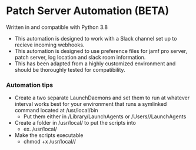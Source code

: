 # Patch Server Automation (BETA)
Written in and compatible with Python 3.8

* This automation is designed to work with a Slack channel set up to recieve incoming webhooks.
* This automation is designed to use preference files for jamf pro server, patch server, log location and slack room information.
* This has been adapted from a highly customized environment and should be thoroughly tested for compatibility.


### Automation tips
* Create a two separate LaunchDaemons and set them to run at whatever interval works best for your environment that runs a symlinked command located at /usr/local/bin
  * Put them either in /Library/LaunchAgents or /Users/<user>/LaunchAgents
* Create a folder in /usr/local/ to put the scripts into
  * ex. /usr/local/<ORG>
* Make the scripts executable
  * chmod +x /usr/local/<ORG>/<script>
* Make a symlink in /usr/local/bin so it is recognized in the normal PATH
  * ln -s /path/to/script.py /usr/local/bin/<command name>

### Preference file
Add preferences with __defaults write__ to a preference file in ~/Library/Preferences called com.github.patch.automation
* note that preferences will also be pulled from an autopkg preference file as well for Jamf servers

Required keys:
* "JSS_URL"
  * Can be pulled from com.github.autopkg preference file and does not need to be in both. If this is in both preference files, the value in com.github.patch.automation will take precedence.
* "API_USERNAME"
  * Can be pulled from com.github.autopkg preference file and does not need to be in both. If this is in both preference files, the value in com.github.patch.automation will take precedence.
* "API_PASSWORD"
  * Can be pulled from com.github.autopkg preference file and does not need to be in both. If this is in both preference files, the value in com.github.patch.automation will take precedence.
* "PATCH_REPO"
  * This is the github repo for your JSON files related to patch. If these do not live in github, this location is still needed but the github commands will likely show up as failures in the log
* "PATCH_URL"
  * Include the full patchserver address including port

Optional keys:
* "PATCH_TOKEN"
  * If you are using an API token on the patchserver, include this key
* "LOG_LOCATION"
  * This isn't required and will default to /Users/<currentUser>/Library/Logs/Patch_Automation